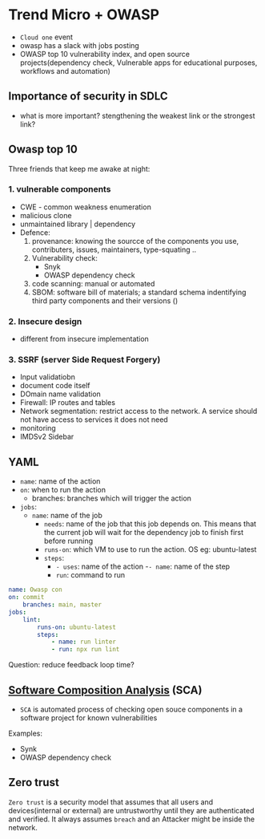 # Trend Micro + OWASP

- `Cloud one` event
- owasp has a slack with jobs posting
- OWASP top 10 vulnerability index, and open source projects(dependency check, Vulnerable apps for educational purposes, workflows and automation)

## Importance of security in SDLC

- what is more important? stengthening the weakest link or the strongest link?

## Owasp top 10

Three friends that keep me awake at night:

### 1. vulnerable components

- CWE - common weakness enumeration
- malicious clone
- unmaintained library | dependency
- Defence:
  1. provenance: knowing the sourcce of the components you use, contributers, issues, maintainers, type-squating ..
  1. Vulnerability check:
     - Snyk
     - OWASP dependency check
  1. code scanning: manual or automated
  1. SBOM: software bill of materials; a standard schema indentifying third party components and their versions ()

### 2. Insecure design

- different from insecure implementation

### 3. SSRF (server Side Request Forgery)

- Input validatiobn
- document code itself
- DOmain name validation
- Firewall: IP routes and tables
- Network segmentation: restrict access to the network. A service should not have access to services it does not need
- monitoring
- IMDSv2 Sidebar

## YAML

- `name`: name of the action
- `on`: when to run the action
  - branches: branches which will trigger the action
- `jobs`:
  - `name`: name of the job
    - `needs`: name of the job that this job depends on. This means that the current job will wait for the dependency job to finish first before running
    - `runs-on`: which VM to use to run the action. OS eg: ubuntu-latest
    - `steps`:
      - `- uses`: name of the action -`- name`: name of the step
      - `run`: command to run

```yaml
name: Owasp con
on: commit
    branches: main, master
jobs:
    lint:
        runs-on: ubuntu-latest
        steps:
            - name: run linter
            - run: npx run lint
```

Question: reduce feedback loop time?

## [Software Composition Analysis](https://en.wikipedia.org/wiki/Software_composition_analysis) (SCA)

- `SCA` is automated process of checking open souce components in a software project for known vulnerabilities

Examples:

- Synk
- OWASP dependency check

## Zero trust

`Zero trust` is a security model that assumes that all users and devices(internal or external) are untrustworthy until they are authenticated and verified. It always assumes `breach` and an Attacker might be inside the network.
